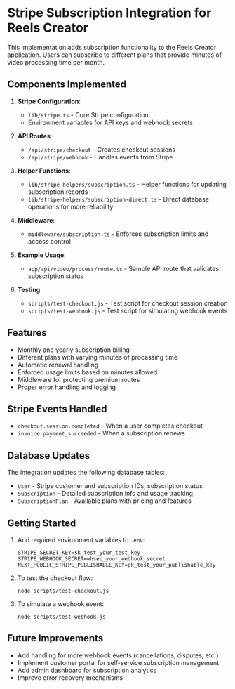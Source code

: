 # Stripe Subscription Integration for Reels Creator

This implementation adds subscription functionality to the Reels Creator application. Users can subscribe to different plans that provide minutes of video processing time per month.

## Components Implemented

1. **Stripe Configuration**: 
   - `lib/stripe.ts` - Core Stripe configuration
   - Environment variables for API keys and webhook secrets

2. **API Routes**:
   - `/api/stripe/checkout` - Creates checkout sessions
   - `/api/stripe/webhook` - Handles events from Stripe

3. **Helper Functions**:
   - `lib/stripe-helpers/subscription.ts` - Helper functions for updating subscription records
   - `lib/stripe-helpers/subscription-direct.ts` - Direct database operations for more reliability

4. **Middleware**:
   - `middleware/subscription.ts` - Enforces subscription limits and access control

5. **Example Usage**:
   - `app/api/video/process/route.ts` - Sample API route that validates subscription status

6. **Testing**:
   - `scripts/test-checkout.js` - Test script for checkout session creation
   - `scripts/test-webhook.js` - Test script for simulating webhook events

## Features

- Monthly and yearly subscription billing
- Different plans with varying minutes of processing time
- Automatic renewal handling
- Enforced usage limits based on minutes allowed
- Middleware for protecting premium routes
- Proper error handling and logging

## Stripe Events Handled

- `checkout.session.completed` - When a user completes checkout
- `invoice.payment_succeeded` - When a subscription renews

## Database Updates

The integration updates the following database tables:
- `User` - Stripe customer and subscription IDs, subscription status
- `Subscription` - Detailed subscription info and usage tracking
- `SubscriptionPlan` - Available plans with pricing and features

## Getting Started

1. Add required environment variables to `.env`:
   ```
   STRIPE_SECRET_KEY=sk_test_your_test_key
   STRIPE_WEBHOOK_SECRET=whsec_your_webhook_secret
   NEXT_PUBLIC_STRIPE_PUBLISHABLE_KEY=pk_test_your_publishable_key
   ```

2. To test the checkout flow:
   ```
   node scripts/test-checkout.js
   ```

3. To simulate a webhook event:
   ```
   node scripts/test-webhook.js
   ```

## Future Improvements

- Add handling for more webhook events (cancellations, disputes, etc.)
- Implement customer portal for self-service subscription management
- Add admin dashboard for subscription analytics
- Improve error recovery mechanisms 